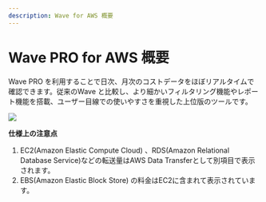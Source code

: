 ```yaml
---
description: Wave for AWS 概要
---
```


# Wave PRO for AWS 概要

Wave PRO を利用することで日次、月次のコストデータをほぼリアルタイムで確認できます。従来のWave と比較し、より細かいフィルタリング機能やレポート機能を搭載、ユーザー目線での使いやすさを重視した上位版のツールです。

![](../../.gitbook/assets/2021-01-03-19.41.14.gif)

**仕様上の注意点**

1. EC2\(Amazon Elastic Compute Cloud\) 、RDS\(Amazon Relational Database Service\)などの転送量はAWS Data Transferとして別項目で表示されます。
2. EBS\(Amazon Elastic Block Store\) の料金はEC2に含まれて表示されています。

